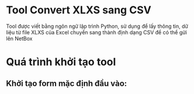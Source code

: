 # Tool Convert XLXS sang CSV
Tool được viết bằng ngôn ngữ lập trình Python, sử dụng để lấy thông tin, dữ liệu từ file XLXS của Excel chuyển sang thành định dạng CSV để có thể gửi lên NetBox

# Quá trình khởi tạo tool
## Khởi tạo form mặc định đầu vào:
